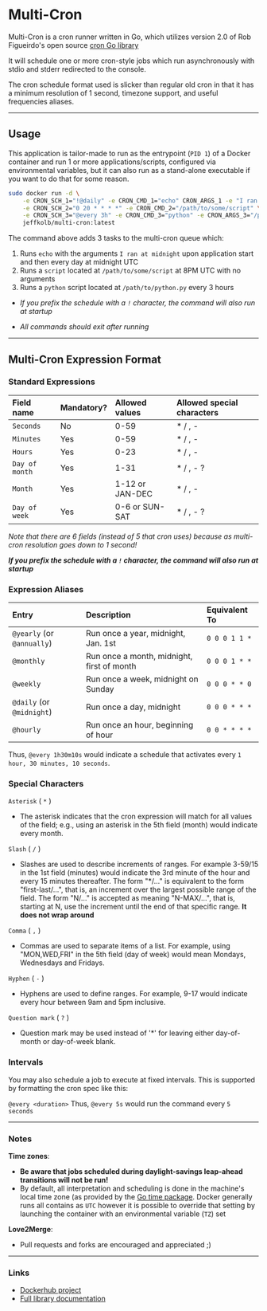# Multi-Cron

Multi-Cron is a cron runner written in Go, which utilizes version 2.0 of Rob Figueirdo's open source [cron Go library](https://github.com/robfig/cron/tree/v2)

It will schedule one or more cron-style jobs which run asynchronously with stdio and stderr redirected to the console.

The cron schedule format used is slicker than regular old cron in that it has a minimum resolution of 1 second, timezone support, and useful frequencies aliases.

---

## Usage

This application is tailor-made to run as the entrypoint (`PID 1`) of a Docker container and run 1 or more
applications/scripts,
configured via environmental variables, but it can also run as a stand-alone executable if you want to do that for some reason.

```bash
sudo docker run -d \
    -e CRON_SCH_1="!@daily" -e CRON_CMD_1="echo" CRON_ARGS_1 -e "I ran at midnight" \
    -e CRON_SCH_2="0 20 * * * *" -e CRON_CMD_2="/path/to/some/script" \
    -e CRON_SCH_3="@every 3h" -e CRON_CMD_3="python" -e CRON_ARGS_3="/path/to/python.py" \
    jeffkolb/multi-cron:latest

```

The command above adds 3 tasks to the multi-cron queue which:
1) Runs `echo` with the arguments `I ran at midnight` upon application start and then every day at midnight UTC
2) Runs a `script` located at `/path/to/some/script` at 8PM UTC with no arguments
3) Runs a `python` script located at `/path/to/python.py` every 3 hours

* _If you prefix the schedule with a `!` character, the command will also run at startup_

* _All commands should exit after running_

---

## Multi-Cron Expression Format

### Standard Expressions

| Field name     | Mandatory? | Allowed values  | Allowed special characters |
| :---           | :---       | :---            | :---                       |
| `Seconds`      | No         | 0-59            | * / , -                    |
| `Minutes`      | Yes        | 0-59            | * / , -                    |
| `Hours`        | Yes        | 0-23            | * / , -                    |
| `Day of month` | Yes        | 1-31            | * / , - ?                  |
| `Month`        | Yes        | 1-12 or JAN-DEC | * / , -                    |
| `Day of week`  | Yes        | 0-6 or SUN-SAT  | * / , - ?                  |

*_Note that there are 6 fields (instead of 5 that cron uses) because as multi-cron resolution goes down to 1 second!_*

***If you prefix the schedule with a `!` character, the command will also run at startup***

### Expression Aliases

| Entry                      | Description                                | Equivalent To   |
| :---                       | :---                                       | :---            |
| `@yearly` (or `@annually`) | Run once a year, midnight, Jan. 1st        | `0 0 0 1 1 *`   |
| `@monthly`                 | Run once a month, midnight, first of month | `0 0 0 1 * *`   |
| `@weekly`                  | Run once a week, midnight on Sunday        | `0 0 0 * * 0`   |
| `@daily` (or `@midnight`)  | Run once a day, midnight                   | `0 0 0 * * *`   |
| `@hourly`                  | Run once an hour, beginning of hour        | `0 0 * * * *`   |

Thus, `@every 1h30m10s` would indicate a schedule that activates every `1 hour, 30 minutes, 10 seconds`.

### Special Characters

`Asterisk` ( `*` )

* The asterisk indicates that the cron expression will match for all values of the field; e.g., using an asterisk in the 5th field (month) would indicate every month.

`Slash` ( `/` )

* Slashes are used to describe increments of ranges. For example 3-59/15 in the 1st field (minutes) would indicate the 3rd minute of the hour and every 15 minutes thereafter.
    The form "*\/..." is equivalent to the form "first-last/...", that is, an increment over the largest possible range of the field. The form "N/..." is accepted as meaning "N-MAX/...",
    that is, starting at N, use the increment until the end of that specific range. __It does not wrap around__

`Comma` ( `,` )

* Commas are used to separate items of a list. For example, using "MON,WED,FRI" in the 5th field (day of week) would mean Mondays, Wednesdays and Fridays.

`Hyphen` ( `-` )

* Hyphens are used to define ranges. For example, 9-17 would indicate every hour between 9am and 5pm inclusive.

`Question mark` ( `?` )

* Question mark may be used instead of '*' for leaving either day-of-month or day-of-week blank.

### Intervals

You may also schedule a job to execute at fixed intervals. This is supported by formatting the cron spec like this:

`@every <duration>`
Thus, `@every 5s` would run the command every `5 seconds`

---

### Notes

**Time zones**:

* **Be aware that jobs scheduled during daylight-savings leap-ahead transitions will not be run!**
* By default, all interpretation and scheduling is done in the machine's local time zone (as provided by the [Go time package](http://www.golang.org/pkg/time).
    Docker generally runs all contains as `UTC` however it is possible to override that setting by launching the container with an environmental variable (`TZ`) set

**Love2Merge**:

* Pull requests and forks are encouraged and appreciated ;)

---

### Links

* [Dockerhub project](https://hub.docker.com/r/jeffkolb/multi-cron)
* [Full library documentation](https://godoc.org/gopkg.in/robfig/cron.v2)
